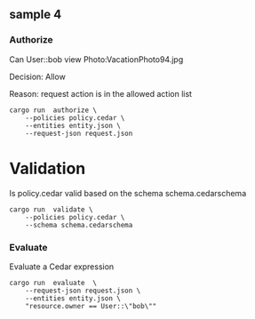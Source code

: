 ## sample 4

### Authorize

 Can User::bob view Photo:VacationPhoto94.jpg

 Decision: Allow

 Reason: request action is in the allowed action list
```
cargo run  authorize \
    --policies policy.cedar \
    --entities entity.json \
    --request-json request.json
```




# Validation

Is policy.cedar valid based on the schema schema.cedarschema

```
cargo run  validate \
    --policies policy.cedar \
    --schema schema.cedarschema
```

### Evaluate

Evaluate a Cedar expression

```
cargo run  evaluate  \
    --request-json request.json \
    --entities entity.json \
    "resource.owner == User::\"bob\""
```
